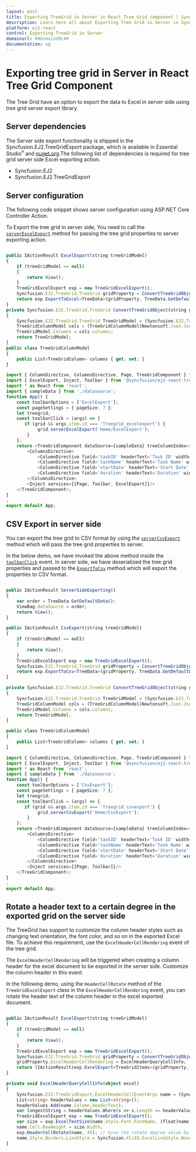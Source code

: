 ```yaml
---
layout: post
title: Exporting TreeGrid in Server in React Tree Grid component | Syncfusion
description: Learn here all about Exporting Tree Grid in Server in Syncfusion ##Platform_Name## Tree Grid Component of Syncfusion Essential JS 2 and more.
platform: ej2-react
control: Exporting TreeGrid in Server
domainurl: ##DomainURL##
documentation: ug
---
```



# Exporting tree grid in Server in React Tree Grid Component

The Tree Grid have an option to export the data to Excel in server side using tree grid server export library.

## Server dependencies

The Server side export functionality is shipped in the Syncfusion.EJ2.TreeGridExport package, which is available in Essential Studio<sup style="font-size:70%">&reg;</sup> and [nuget.org](https://www.nuget.org/).The following list of dependencies is required for tree grid server side Excel exporting action.

* Syncfusion.EJ2
* Syncfusion.EJ2.TreeGridExport

## Server configuration

The following code snippet shows server configuration using ASP.NET Core Controller Action.

To Export the tree grid in server side, You need to call the [`serverExcelExport`](https://ej2.syncfusion.com/documentation/api/treegrid/#serverexcelexport) method for passing the tree grid properties to server exporting action.

```ts

public IActionResult ExcelExport(string treeGridModel)
{
    if (treeGridModel == null)
    {
        return View();
    }
    TreeGridExcelExport exp = new TreeGridExcelExport();
    Syncfusion.EJ2.TreeGrid.TreeGrid gridProperty = ConvertTreeGridObject(treeGridModel);
    return exp.ExportToExcel<TreeData>(gridProperty, TreeData.GetDefaultData());
}
private Syncfusion.EJ2.TreeGrid.TreeGrid ConvertTreeGridObject(string gridProperty)
{
    Syncfusion.EJ2.TreeGrid.TreeGrid TreeGridModel = (Syncfusion.EJ2.TreeGrid.TreeGrid)Newtonsoft.Json.JsonConvert.DeserializeObject(gridProperty, typeof(Syncfusion.EJ2.TreeGrid.TreeGrid));
    TreeGridColumnModel cols = (TreeGridColumnModel)Newtonsoft.Json.JsonConvert.DeserializeObject(gridProperty, typeof(TreeGridColumnModel));
    TreeGridModel.Columns = cols.columns;
    return TreeGridModel;
}
public class TreeGridColumnModel
{
    public List<TreeGridColumn> columns { get; set; }
}

```
```ts
import { ColumnDirective, ColumnsDirective, Page, TreeGridComponent } from '@syncfusion/ej2-react-treegrid';
import { ExcelExport, Inject, Toolbar } from '@syncfusion/ej2-react-treegrid';
import * as React from 'react';
import { sampleData } from './datasource';
function App() {
    const toolbarOptions = ['ExcelExport'];
    const pageSettings = { pageSize: 7 };
    let treegrid;
    const toolbarClick = (args) => {
       if (grid && args.item.id === 'Treegrid_excelexport') {
            grid.serverExcelExport('Home/ExcelExport');
        }
    };
    return <TreeGridComponent dataSource={sampleData} treeColumnIndex={1} childMapping='subtasks' allowPaging={true} pageSettings={pageSettings} allowExcelExport={true} height='220' toolbarClick={toolbarClick} ref={g => treegrid = g} toolbar={toolbarOptions}>
        <ColumnsDirective>
            <ColumnDirective field='taskID' headerText='Task ID' width='90' textAlign='Right'/>
            <ColumnDirective field='taskName' headerText='Task Name' width='180'/>
            <ColumnDirective field='startDate' headerText='Start Date' width='90' format='yMd' textAlign='Right' type='date'/>
            <ColumnDirective field='duration' headerText='Duration' width='80' textAlign='Right'/>
        </ColumnsDirective>
        <Inject services={[Page, Toolbar, ExcelExport]}/>
    </TreeGridComponent>;
}
;
export default App;

```
## CSV Export in server side

You can export the tree grid to CSV format by using the [`serverCsvExport`](https://ej2.syncfusion.com/react/documentation/api/treegrid/#servercsvexport) method which will pass the tree grid properties to server.

In the below demo, we have invoked the above method inside the [`toolbarClick`](https://ej2.syncfusion.com/react/documentation/api/treegrid/#toolbarclick) event. In server side, we have deserialized the tree grid properties and passed to the [`ExportToCsv`](https://help.syncfusion.com/cr/aspnetmvc-js2/Syncfusion.EJ2.TreeGridExport.TreeGridExcelExport.html#Syncfusion_EJ2_TreeGridExport_TreeGridExcelExport_ExportToCsv__1_Syncfusion_EJ2_TreeGrid_TreeGrid_System_Collections_IEnumerable_Syncfusion_EJ2_TreeGridExport_ExcelExportProperties_) method which will export the properties to CSV format.

```ts

public IActionResult ServerSideExporting()
{
    var order = TreeData.GetDefaultData();
    ViewBag.dataSource = order;
    return View();
}

public IActionResult CsvExport(string treeGridModel)
{
    if (treeGridModel == null)
    {
        return View();
    }
    TreeGridExcelExport exp = new TreeGridExcelExport();
    Syncfusion.EJ2.TreeGrid.TreeGrid gridProperty = ConvertTreeGridObject(treeGridModel);
    return exp.ExportToCsv<TreeData>(gridProperty, TreeData.GetDefaultData());
}

private Syncfusion.EJ2.TreeGrid.TreeGrid ConvertTreeGridObject(string gridProperty)
{
    Syncfusion.EJ2.TreeGrid.TreeGrid TreeGridModel = (Syncfusion.EJ2.TreeGrid.TreeGrid)Newtonsoft.Json.JsonConvert.DeserializeObject(gridProperty, typeof(Syncfusion.EJ2.TreeGrid.TreeGrid));
    TreeGridColumnModel cols = (TreeGridColumnModel)Newtonsoft.Json.JsonConvert.DeserializeObject(gridProperty, typeof(TreeGridColumnModel));
    TreeGridModel.Columns = cols.columns;
    return TreeGridModel;
}

public class TreeGridColumnModel
{
    public List<TreeGridColumn> columns { get; set; }
}

```
```ts
import { ColumnDirective, ColumnsDirective, Page, TreeGridComponent } from '@syncfusion/ej2-react-treegrid';
import { ExcelExport, Inject, Toolbar } from '@syncfusion/ej2-react-treegrid';
import * as React from 'react';
import { sampleData } from './datasource';
function App() {
    const toolbarOptions = ['CsvExport'];
    const pageSettings = { pageSize: 7 };
    let treegrid;
    const toolbarClick = (args) => {
       if (grid && args.item.id === 'Treegrid_csvexport') {
            grid.serverCsvExport('Home/CsvExport');
        }
    };
    return <TreeGridComponent dataSource={sampleData} treeColumnIndex={1} childMapping='subtasks' allowPaging={true} pageSettings={pageSettings} allowExcelExport={true} height='220' toolbarClick={toolbarClick} ref={g => treegrid = g} toolbar={toolbarOptions}>
        <ColumnsDirective>
            <ColumnDirective field='taskID' headerText='Task ID' width='90' textAlign='Right'/>
            <ColumnDirective field='taskName' headerText='Task Name' width='180'/>
            <ColumnDirective field='startDate' headerText='Start Date' width='90' format='yMd' textAlign='Right' type='date'/>
            <ColumnDirective field='duration' headerText='Duration' width='80' textAlign='Right'/>
        </ColumnsDirective>
        <Inject services={[Page, Toolbar]}/>
    </TreeGridComponent>;
}
;
export default App;

```

## Rotate a header text to a certain degree in the exported grid on the server side

The TreeGrid has support to customize the column header styles such as changing text orientation, the font color, and so on in the exported Excel file. To achieve this requirement, use the `ExcelHeaderCellRendering` event of the tree grid.

The `ExcelHeaderCellRendering` will be triggered when creating a column header for the excel document to be exported in the server side. Customize the column header in this event.

In the following demo, using the `HeaderCellRotate` method of the `TreeGridExcelExport` class in the `ExcelHeaderCellRendering` event, you can rotate the header text of the column header in the excel exported document.

```ts

public IActionResult ExcelExport(string treeGridModel)
{
    if (treeGridModel == null)
    {
        return View();
    }
    TreeGridExcelExport exp = new TreeGridExcelExport();
    Syncfusion.EJ2.TreeGrid.TreeGrid gridProperty = ConvertTreeGridObject(treeGridModel);
    gridProperty.ExcelHeaderCellRendering = ExcelHeaderQueryCellInfo;
    return (IActionResult)exp.ExcelExport<TreeGridItems>(gridProperty, TreeGridItems.GetDefaultData());
}

private void ExcelHeaderQueryCellInfo(object excel)
{
    Syncfusion.EJ2.TreeGridExport.ExcelHeaderCellEventArgs name = (Syncfusion.EJ2.TreeGridExport.ExcelHeaderCellEventArgs)excel;
    List<string> headerValues = new List<string>();
    headerValues.Add(name.Column.HeaderText);
    var longestString = headerValues.Where(s => s.Length == headerValues.Max(m => m.Length)).First();
    TreeGridExcelExport exp = new TreeGridExcelExport();
    var size = exp.ExcelTextSize(name.Style.Font.FontName, (float)name.Style.Font.Size, longestString);
    name.Cell.RowHeight = size.Width;
    exp.HeaderCellRotate(name, 45); // Give the rotate degree value by the user.  
    name.Style.Borders.LineStyle = Syncfusion.XlsIO.ExcelLineStyle.None;
}

```